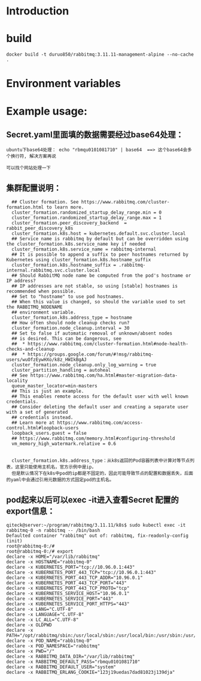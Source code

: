 # Introduction



# build

    docker build -t duruo850/rabbitmq:3.11.11-management-alpine --no-cache .


# Environment variables


# Example usage: 


## Secret.yaml里面填的数据需要经过base64处理：
    
    ubuntu下base64处理： echo "rbmqu0101081710" | base64  ==> 这个base64会多个换行符, 解决方案再说
    
    可以找个网站处理一下
    
    
## 集群配置说明：

      ## Cluster formation. See https://www.rabbitmq.com/cluster-formation.html to learn more.
      cluster_formation.randomized_startup_delay_range.min = 0
      cluster_formation.randomized_startup_delay_range.max = 1
      cluster_formation.peer_discovery_backend  = rabbit_peer_discovery_k8s
      cluster_formation.k8s.host = kubernetes.default.svc.cluster.local
      ## Service name is rabbitmq by default but can be overridden using the cluster_formation.k8s.service_name key if needed
      cluster_formation.k8s.service_name = rabbitmq-internal
      ## It is possible to append a suffix to peer hostnames returned by Kubernetes using cluster_formation.k8s.hostname_suffix
      cluster_formation.k8s.hostname_suffix = .rabbitmq-internal.rabbitmq.svc.cluster.local
      ## Should RabbitMQ node name be computed from the pod's hostname or IP address?
      ## IP addresses are not stable, so using [stable] hostnames is recommended when possible.
      ## Set to "hostname" to use pod hostnames.
      ## When this value is changed, so should the variable used to set the RABBITMQ_NODENAME
      ## environment variable.
      cluster_formation.k8s.address_type = hostname
      ## How often should node cleanup checks run?
      cluster_formation.node_cleanup.interval = 30
      ## Set to false if automatic removal of unknown/absent nodes
      ## is desired. This can be dangerous, see
      ##  * https://www.rabbitmq.com/cluster-formation.html#node-health-checks-and-cleanup
      ##  * https://groups.google.com/forum/#!msg/rabbitmq-users/wuOfzEywHXo/k8z_HWIkBgAJ
      cluster_formation.node_cleanup.only_log_warning = true
      cluster_partition_handling = autoheal
      ## See https://www.rabbitmq.com/ha.html#master-migration-data-locality
      queue_master_locator=min-masters
      ## This is just an example.
      ## This enables remote access for the default user with well known credentials.
      ## Consider deleting the default user and creating a separate user with a set of generated
      ## credentials instead.
      ## Learn more at https://www.rabbitmq.com/access-control.html#loopback-users
      loopback_users.guest = false
      ## https://www.rabbitmq.com/memory.html#configuring-threshold
      vm_memory_high_watermark.relative = 0.6
      
      
      cluster_formation.k8s.address_type：从k8s返回的Pod容器列表中计算对等节点列表，这里只能使用主机名，官方示例中是ip，
      但是默认情况下在k8s中pod的ip都是不固定的，因此可能导致节点的配置和数据丢失，后面的yaml中会通过引用元数据的方式固定pod的主机名。
    
## pod起来以后可以exec -it进入查看Secret 配置的export信息：
    qiteck@server:~/program/rabbitmq/3.11.11/k8s$ sudo kubectl exec -it rabbitmq-0 -n rabbitmq -- /bin/bash
    Defaulted container "rabbitmq" out of: rabbitmq, fix-readonly-config (init)
    root@rabbitmq-0:/#
    root@rabbitmq-0:/# export
    declare -x HOME="/var/lib/rabbitmq"
    declare -x HOSTNAME="rabbitmq-0"
    declare -x KUBERNETES_PORT="tcp://10.96.0.1:443"
    declare -x KUBERNETES_PORT_443_TCP="tcp://10.96.0.1:443"
    declare -x KUBERNETES_PORT_443_TCP_ADDR="10.96.0.1"
    declare -x KUBERNETES_PORT_443_TCP_PORT="443"
    declare -x KUBERNETES_PORT_443_TCP_PROTO="tcp"
    declare -x KUBERNETES_SERVICE_HOST="10.96.0.1"
    declare -x KUBERNETES_SERVICE_PORT="443"
    declare -x KUBERNETES_SERVICE_PORT_HTTPS="443"
    declare -x LANG="C.UTF-8"
    declare -x LANGUAGE="C.UTF-8"
    declare -x LC_ALL="C.UTF-8"
    declare -x OLDPWD
    declare -x PATH="/opt/rabbitmq/sbin:/usr/local/sbin:/usr/local/bin:/usr/sbin:/usr/bin:/sbin:/bin"
    declare -x POD_NAME="rabbitmq-0"
    declare -x POD_NAMESPACE="rabbitmq"
    declare -x PWD="/"
    declare -x RABBITMQ_DATA_DIR="/var/lib/rabbitmq"
    declare -x RABBITMQ_DEFAULT_PASS="rbmqu0101081710"
    declare -x RABBITMQ_DEFAULT_USER="system"
    declare -x RABBITMQ_ERLANG_COOKIE="123j19uedas7dad81023j139dja"
    
    
   